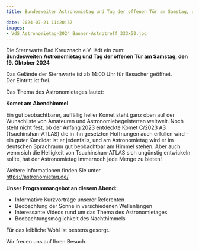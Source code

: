 ```yaml
---
title: Bundesweiter Astronomietag und Tag der offenen Tür am Samstag, den 19. Oktober 2024

date: 2024-07-21 11:20:57
images:
- VdS_Astronomietag-2024_Banner-Astrotreff_333x50.jpg
---
```

Die Sternwarte Bad Kreuznach e.V. lädt ein zum:  
**Bundesweiten Astronomietag und Tag der offenen Tür am Samstag, den 19. Oktober 2024**

Das Gelände der Sternwarte ist ab 14:00 Uhr für Besucher geöffnet.  
Der Eintritt ist frei.


Das Thema des Astronomietages lautet: 

**Komet am Abendhimmel**

Ein gut beobachtbarer, auffällig heller Komet steht ganz oben auf der Wunschliste von Amateuren und Astronomiebegeisterten weltweit. Noch steht nicht fest, ob der Anfang 2023 entdeckte Komet C/2023 A3 (Tsuchinshan-ATLAS) die in ihn gesetzten Hoffnungen auch erfüllen wird – ein guter Kandidat ist er jedenfalls, und am Astronomietag wird er im deutschen Sprachraum gut beobachtbar am Himmel stehen. Aber auch wenn sich die Helligkeit von Tsuchinshan-ATLAS sich ungünstig entwickeln sollte, hat der Astronomietag immernoch jede Menge zu bieten! 

Weitere Informationen finden Sie unter  
https://astronomietag.de/

**Unser Programmangebot an diesem Abend:**

- Informative Kurzvorträge unserer Referenten
- Beobachtung der Sonne in verschiedenen Wellenlängen
- Interessante Videos rund um das Thema des Astronomietages
- Beobachtungsmöglichkeit des Nachthimmels


Für das leibliche Wohl ist bestens gesorgt.

Wir freuen uns auf Ihren Besuch.  

